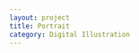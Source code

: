 ```yaml
---
layout: project
title: Portrait
category: Digital Illustration
---
```




<!--por imagem com descrição-->